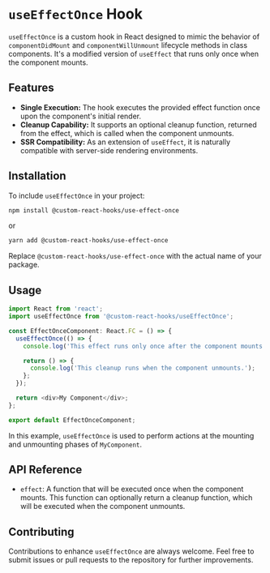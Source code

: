 # `useEffectOnce` Hook

`useEffectOnce` is a custom hook in React designed to mimic the behavior of `componentDidMount` and `componentWillUnmount` lifecycle methods in class components. It's a modified version of `useEffect` that runs only once when the component mounts.

## Features

- **Single Execution:** The hook executes the provided effect function once upon the component's initial render.
- **Cleanup Capability:** It supports an optional cleanup function, returned from the effect, which is called when the component unmounts.
- **SSR Compatibility:** As an extension of `useEffect`, it is naturally compatible with server-side rendering environments.

## Installation

To include `useEffectOnce` in your project:

```bash
npm install @custom-react-hooks/use-effect-once
```

or

```bash
yarn add @custom-react-hooks/use-effect-once
```

Replace `@custom-react-hooks/use-effect-once` with the actual name of your package.

## Usage

```typescript
import React from 'react';
import useEffectOnce from '@custom-react-hooks/useEffectOnce';

const EffectOnceComponent: React.FC = () => {
  useEffectOnce(() => {
    console.log('This effect runs only once after the component mounts.');

    return () => {
      console.log('This cleanup runs when the component unmounts.');
    };
  });

  return <div>My Component</div>;
};

export default EffectOnceComponent;
```

In this example, `useEffectOnce` is used to perform actions at the mounting and unmounting phases of `MyComponent`.

## API Reference

- `effect`: A function that will be executed once when the component mounts. This function can optionally return a cleanup function, which will be executed when the component unmounts.

## Contributing

Contributions to enhance `useEffectOnce` are always welcome. Feel free to submit issues or pull requests to the repository for further improvements.